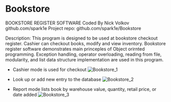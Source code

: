 # Bookstore

BOOKSTORE REGISTER SOFTWARE
Coded By Nick Volkov
github.com/spark1e
Project repo: github.com/spark1e/Bookstore

Description: This program is designed to be used at bookstore checkout register. Cashier can checkout books, modify and view inventory.
Bookstore register software demonstrates main princeples of Object orirnted programming. Exception handling, operator overloading, reading
from file, modularity, and list data structure implementation are used in this program. 

- Cashier mode is used for checkout
![Bookstore_1](https://user-images.githubusercontent.com/44687069/190069267-5a0804c1-8b3d-41f7-a4e5-b03c80746f9c.PNG)


- Look up or add new entry to the database
![Bookstore_2](https://user-images.githubusercontent.com/44687069/190069394-bc7746ec-4d37-464f-8818-2c816276a866.PNG)

- Report mode lists book by warehouse value, quantity, retail price, or date added
![Bookstore_3](https://user-images.githubusercontent.com/44687069/190069534-996dd413-eb4c-4bb4-af7a-4cb5b1953a08.PNG)
